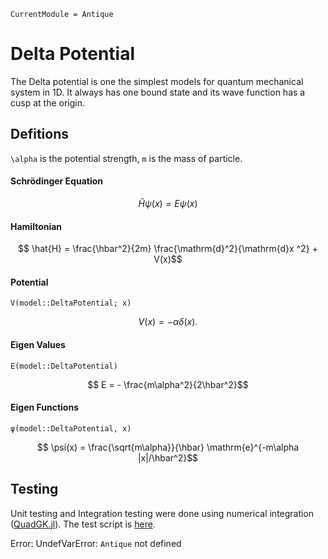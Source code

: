 ```@meta
CurrentModule = Antique
```


# Delta Potential

The Delta potential is one the simplest models for quantum mechanical system in 1D.
It always has one bound state and its wave function has a cusp at the origin.

## Defitions

``\alpha`` is the potential strength, ``m`` is the mass of particle.

#### Schrödinger Equation
```math
  \hat{H} \psi(x) = E \psi(x)
```

#### Hamiltonian
```math
  \hat{H} = \frac{\hbar^2}{2m} \frac{\mathrm{d}^2}{\mathrm{d}x ^2} + V(x)
```

#### Potential
`V(model::DeltaPotential; x)`
```math
  V(x) = -\alpha \delta(x).
```

#### Eigen Values
`E(model::DeltaPotential)`
```math
  E = - \frac{m\alpha^2}{2\hbar^2}
```

#### Eigen Functions
`ψ(model::DeltaPotential, x)`
```math
   \psi(x) = \frac{\sqrt{m\alpha}}{\hbar} \mathrm{e}^{-m\alpha |x|/\hbar^2}
```

## Testing

Unit testing and Integration testing were done using numerical integration ([QuadGK.jl](https://juliamath.github.io/QuadGK.jl/stable/)). The test script is [here](https://github.com/ohno/Antique.jl/blob/main/test/DeltaPotential.jl).

Error: UndefVarError: `Antique` not defined
```


